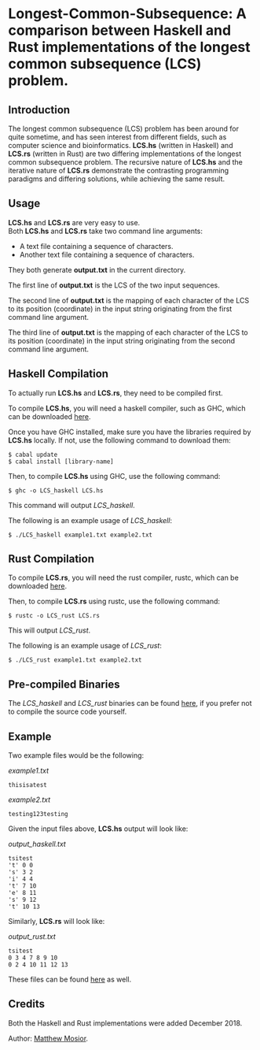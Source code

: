 # Longest-Common-Subsequence: A comparison between Haskell and Rust implementations of the longest common subsequence (LCS) problem.

## Introduction

The longest common subsequence (LCS) problem has been around for quite sometime, and has seen interest from different fields, such as computer science and bioinformatics.  **LCS.hs** (written in Haskell) and **LCS.rs** (written in Rust) are two differing implementations of the longest common subsequence problem.  The recursive nature of **LCS.hs** and the iterative nature of **LCS.rs** demonstrate the contrasting programming paradigms and differing solutions, while achieving the same result.

## Usage

**LCS.hs** and **LCS.rs** are very easy to use.  
Both **LCS.hs** and **LCS.rs** take two command line arguments: 
- A text file containing a sequence of characters.
- Another text file containing a sequence of characters.

They both generate **output.txt** in the current directory.

The first line of **output.txt** is the LCS of the two input sequences.

The second line of **output.txt** is the mapping of each character of the LCS to its position (coordinate) in the input string originating from the first command line argument.

The third line of **output.txt** is the mapping of each character of the LCS to its position (coordinate) in the input string originating from the second command line argument.

## Haskell Compilation

To actually run **LCS.hs** and **LCS.rs**, they need to be compiled first.

To compile **LCS.hs**, you will need a haskell compiler, such as GHC, which can be downloaded [here](https://www.haskell.org/downloads).

Once you have GHC installed, make sure you have the libraries required by **LCS.hs** locally.  If not, use the following command to download them:

```
$ cabal update
$ cabal install [library-name]
```

Then, to compile **LCS.hs** using GHC, use the following command:

```
$ ghc -o LCS_haskell LCS.hs
```

This command will output _LCS_haskell_.

The following is an example usage of _LCS_haskell_:

```
$ ./LCS_haskell example1.txt example2.txt
```

## Rust Compilation

To compile **LCS.rs**, you will need the rust compiler, rustc, which can be downloaded [here](https://www.rust-lang.org/learn/get-started).

Then, to compile **LCS.rs** using rustc, use the following command:

```
$ rustc -o LCS_rust LCS.rs
```

This will output _LCS_rust_.

The following is an example usage of _LCS_rust_:

```
$ ./LCS_rust example1.txt example2.txt
```

## Pre-compiled Binaries

The _LCS_haskell_ and _LCS_rust_ binaries can be found [here](https://github.com/Matthew-Mosior/Longest-Common-Subsequence/tree/master/bin), if you prefer not to compile the source code yourself.

## Example

Two example files would be the following:

_example1.txt_

```
thisisatest
```

_example2.txt_

```
testing123testing
```

Given the input files above, **LCS.hs** output will look like:

_output_haskell.txt_

```
tsitest  
't' 0 0  
's' 3 2  
'i' 4 4  
't' 7 10 
'e' 8 11 
's' 9 12 
't' 10 13
```

Similarly, **LCS.rs** will look like:

_output_rust.txt_

```
tsitest
0 3 4 7 8 9 10
0 2 4 10 11 12 13
```

These files can be found [here](https://github.com/Matthew-Mosior/Longest-Common-Subsequence/tree/master/examples) as well.

## Credits

Both the Haskell and Rust implementations were added December 2018.

Author: [Matthew Mosior](https://github.com/Matthew-Mosior).

